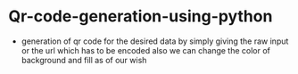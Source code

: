 # Qr-code-generation-using-python
* generation of qr code for the desired data by simply giving the raw input or the url  which has to be 
encoded also we can change the color of background and fill as of our wish
